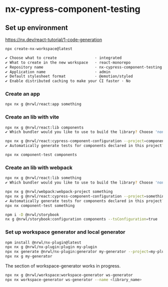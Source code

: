 # nx-cypress-component-testing

## Set up environment

https://nx.dev/react-tutorial/1-code-generation

```sh
npx create-nx-workspace@latest

✔ Choose what to create                 · integrated
✔ What to create in the new workspace   · react-monorepo
✔ Repository name                       · nx-cypress-component-testing
✔ Application name                      · admin
✔ Default stylesheet format             · @emotion/styled
✔ Enable distributed caching to make your CI faster · No
```

### Create an app

```sh
npx nx g @nrwl/react:app something
```

### Create an lib with vite

```sh
npx nx g @nrwl/react:lib components
✔ Which bundler would you like to use to build the library? Choose 'none' to skip build setup. · vite

npx nx g @nrwl/react:cypress-component-configuration --project=components
✔ Automatically generate tests for components declared in this project? (y/N) · false

npx nx component-test components
```

### Create an lib with webpack

```sh
npx nx g @nrwl/react:lib something
✔ Which bundler would you like to use to build the library? Choose 'none' to skip build setup. · none

npx nx g @nrwl/webpack:webpack-project something
npx nx g @nrwl/react:cypress-component-configuration --project=something --build-target=something:build
✔ Automatically generate tests for components declared in this project? (y/N) · true
npx nx component-test something
```

```sh
npm i -D @nrwl/storybook
nx g @nrwl/storybook:configuration components --tsConfiguration=true
```

### Set up workspace generator and local generator

```sh
npm install @nrwl/nx-plugin@latest
npx nx g @nrwl/nx-plugin:plugin my-plugin
npx nx generate @nrwl/nx-plugin:generator my-generator --project=my-plugin
npx nx g my-generator
```

The section of workspace-generator works in progress.

```sh
npx nx g @nrwl/workspace:workspace-generator ws-generator
npx nx workspace-generator ws-generator --name <library_name>
```
